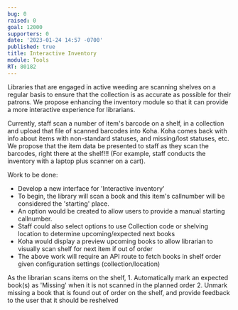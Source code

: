 ```yaml
---
bug: 0
raised: 0
goal: 12000
supporters: 0
date: '2023-01-24 14:57 -0700'
published: true
title: Interactive Inventory
module: Tools
RT: 80182
---
```

Libraries that are engaged in active weeding are scanning shelves on a regular basis to ensure that the collection is as accurate as possible for their patrons.  We propose enhancing the inventory module so that it can provide a more interactive experience for librarians.  

Currently, staff scan a number of item's barcode on a shelf, in a collection and upload that file of scanned barcodes into Koha.  Koha comes back with info about items with non-standard statuses, and missing/lost statuses, etc.  We propose that the item data be presented to staff as they scan the barcodes, right there at the shelf!!!  (For example, staff conducts the inventory with a laptop plus scanner on a cart).


Work to be done:
- Develop a new interface for 'Interactive inventory'
- To begin, the library will scan a book and this item's callnumber will be considered the 'starting' place.
- An option would be created to allow users to provide a manual starting callnumber.  
- Staff could also select options to use Collection code or shelving location to determine upcoming/expected next books
- Koha would display a preview upcoming books to allow librarian to visually scan shelf for next item if out of order
- The above work will require an API route to fetch books in shelf order given configuration settings (collection/location)

As the librarian scans items on the shelf, 
	1. Automatically mark an expected book(s) as 'Missing' when it is not scanned in the planned order
    2. Unmark missing a book that is found out of order on the shelf, and provide feedback to the user that it should be reshelved
